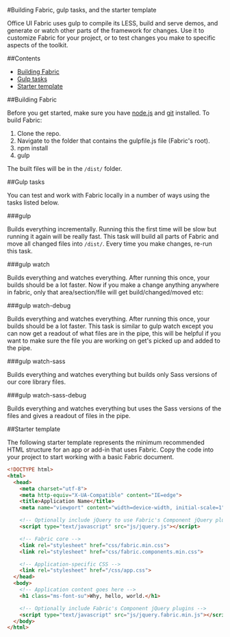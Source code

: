 #Building Fabric, gulp tasks, and the starter template

Office UI Fabric uses gulp to compile its LESS, build and serve demos, and generate or watch other parts of the framework for changes. Use it to customize Fabric for your project, or to test changes you make to specific aspects of the toolkit.

##Contents

- [Building Fabric](#building-fabric)
- [Gulp tasks](#gulp-tasks)
- [Starter template](#starter-template)

##Building Fabric

Before you get started, make sure you have [node.js](https://nodejs.org/) and [git](https://git-scm.com/) installed. To build Fabric:

1. Clone the repo.
2. Navigate to the folder that contains the gulpfile.js file (Fabric's root).
3. npm install
4. gulp

The built files will be in the `/dist/` folder.

##Gulp tasks

You can test and work with Fabric locally in a number of ways using the tasks listed below. 

###gulp

Builds everything incrementally. Running this the first time will be slow but running it again will be really fast. This task will build all parts of Fabric and move all changed files into `/dist/`. Every time you make changes, re-run this task.

###gulp watch

Builds everything and watches everything. After running this once, your builds should be a lot faster. Now if you make a change anything anywhere in fabric, only that area/section/file will get build/changed/moved etc:

###gulp watch-debug

Builds everything and watches everything. After running this once, your builds should be a lot faster. This task is similar to gulp watch except you can now get a readout of what files are in the pipe, this will be helpful if you want to make sure the file you are working on get's picked up and added to the pipe.

###gulp watch-sass

Builds everything and watches everything but builds only Sass versions of our core library files.

###gulp watch-sass-debug

Builds everything and watches everything but uses the Sass versions of the files and gives a readout of files in the pipe.

##Starter template

The following starter template represents the minimum recommended HTML structure for an app or add-in that uses Fabric. Copy the code into your project to start working with a basic Fabric document.

```html
<!DOCTYPE html>
<html>
  <head>
    <meta charset="utf-8">
    <meta http-equiv="X-UA-Compatible" content="IE=edge">
    <title>Application Name</title>
    <meta name="viewport" content="width=device-width, initial-scale=1">

    <!-- Optionally include jQuery to use Fabric's Component jQuery plugins -->
    <script type="text/javascript" src="js/jquery.js"></script>

    <!-- Fabric core -->
    <link rel="stylesheet" href="css/fabric.min.css">
    <link rel="stylesheet" href="css/fabric.components.min.css">

    <!-- Application-specific CSS -->
    <link rel="stylesheet" href="/css/app.css">
  </head>
  <body>
    <!-- Application content goes here -->
    <h1 class="ms-font-su">Why, hello, world.</h1>

    <!-- Optionally include Fabric's Component jQuery plugins -->
    <script type="text/javascript" src="js/jquery.fabric.min.js"></script>
  </body>
</html>
```
